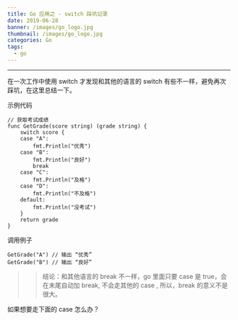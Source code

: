 ```yaml
---
title: Go 应用之 - switch 踩坑记录 
date: 2019-06-28
banner: /images/go_logo.jpg
thumbnail: /images/go_logo.jpg
categories: Go
tags:
  - go
---
```

----------------------------------

在一次工作中使用 switch 才发现和其他的语言的 switch 有些不一样，避免再次踩坑，在这里总结一下。

<!-- more -->

示例代码

```
// 获取考试成绩
func GetGrade(score string) (grade string) {
	switch score {
	case "A":
		fmt.Println("优秀")
	case "B":
		fmt.Println("良好")
		break
	case "C":
		fmt.Println("及格")
	case "D":
		fmt.Println("不及格")
	default:
		fmt.Println("没考试")
	}
	return grade
}
```
调用例子
```
GetGrade("A") // 输出 “优秀”
GetGrade("B") // 输出 “良好”
```

>> 结论：和其他语言的 break 不一样，go 里面只要 case 是 true，会在末尾自动加 break, 不会走其他的 case , 所以，break 的意义不是很大。


如果想要走下面的 case 怎么办？




